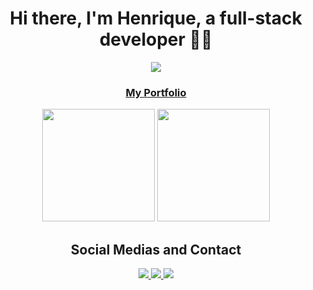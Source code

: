 <h1 align="center">Hi there, I'm Henrique, a full-stack developer 👋🌉</h1>
<div align="center">
  <img src="https://komarev.com/ghpvc/?username=rachzy&color=blueviolet" />
 </div>

<a href="https://rachzy.github.io"><h3 align="center">My Portfolio</h3></a>

<div align="center">
  <img height="180em" src="https://github-readme-stats.vercel.app/api?username=rachzy&show_icons=true&theme=radical" />
  <img height="180em" src="https://github-readme-stats.vercel.app/api/top-langs/?username=rachzy&hide=php,hack&exclude_repo=learning-python&show_icons=true&theme=radical&layout=compact&count_private=true" />
 </div>

<h2 align="center">Social Medias and Contact</h2>
<div align="center">
  <a href="https://discord.com/users/392839201034338316" target="_blank">
    <img src="https://img.shields.io/badge/Discord-7289DA?style=for-the-badge&logo=discord&logoColor=white" target="_blank" />
  </a>
  <a href="mailto:henriqueferreira.fox@gmail.com">
    <img src="https://img.shields.io/badge/Gmail-D14836?style=for-the-badge&logo=gmail&logoColor=white" target="_blank" />
  </a>
  <a href="https://www.linkedin.com/in/henrique-ferreira-638304239/" target="_blank">
    <img src="https://img.shields.io/badge/-LinkedIn-%230077B5?style=for-the-badge&logo=linkedin&logoColor=white" target="_blank" />
  </a> 
 </div>
